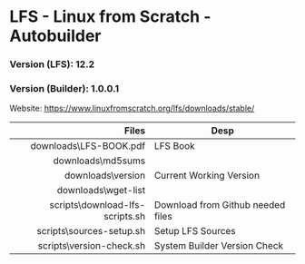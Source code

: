 # LFS - Linux from Scratch - Autobuilder

### **Version (LFS): 12.2**
### **Version (Builder): 1.0.0.1**

Website: https://www.linuxfromscratch.org/lfs/downloads/stable/

| Files | Desp |
| -----:|------|
| downloads\LFS-BOOK.pdf| LFS Book|
| downloads\md5sums| |
| downloads\version| Current Working Version|
| downloads\wget-list| |
| scripts\download-lfs-scripts.sh| Download from Github needed files|
| scripts\sources-setup.sh| Setup LFS Sources|
| scripts\version-check.sh| System Builder Version Check|
